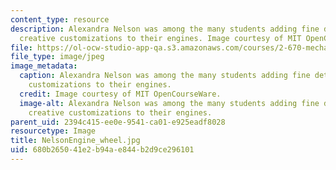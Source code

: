 ```yaml
---
content_type: resource
description: Alexandra Nelson was among the many students adding fine details and
  creative customizations to their engines. Image courtesy of MIT OpenCourseWare.
file: https://ol-ocw-studio-app-qa.s3.amazonaws.com/courses/2-670-mechanical-engineering-tools-january-iap-2004/680b265041e2b94ae844b2d9ce296101_NelsonEngine_wheel.jpg
file_type: image/jpeg
image_metadata:
  caption: Alexandra Nelson was among the many students adding fine details and creative
    customizations to their engines.
  credit: Image courtesy of MIT OpenCourseWare.
  image-alt: Alexandra Nelson was among the many students adding fine details and
    creative customizations to their engines.
parent_uid: 2394c415-ee0e-9541-ca01-e925eadf8028
resourcetype: Image
title: NelsonEngine_wheel.jpg
uid: 680b2650-41e2-b94a-e844-b2d9ce296101
---
```

